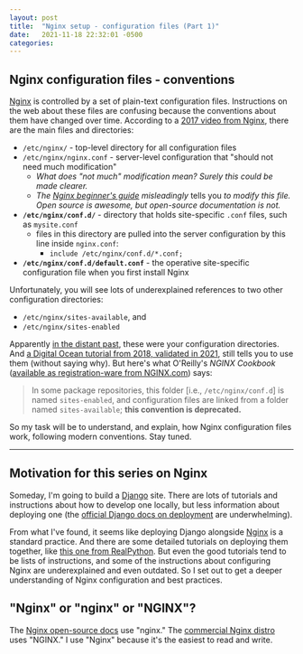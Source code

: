 ```yaml
---
layout: post
title:  "Nginx setup - configuration files (Part 1)"
date:   2021-11-18 22:32:01 -0500
categories: 
---
```


## Nginx configuration files - conventions

[Nginx](https://nginx.org/) is controlled by a set of plain-text configuration files. Instructions on the web about these files are confusing because the conventions about them have changed over time. According to a [2017 video from Nginx](https://www.youtube.com/watch?v=Ln1CPel3ALQ&t=466s), there are the main files and directories:

- `/etc/nginx/` - top-level directory for all configuration files
- `/etc/nginx/nginx.conf` - server-level configuration that "should not need much modification"
    - *What does "not much" modification mean? Surely this could be made clearer.*
    - *The [Nginx beginner's guide](https://nginx.org/en/docs/beginners_guide.html) misleadingly* tells you *to modify this file. Open source is awesome, but open-source documentation is not.*
- **`/etc/nginx/conf.d/`** - directory that holds site-specific `.conf` files, such as `mysite.conf`
    - files in this directory are pulled into the server configuration by this line inside `nginx.conf`:
        - `include /etc/nginx/conf.d/*.conf;`
- **`/etc/nginx/conf.d/default.conf`** - the operative site-specific configuration file when you first install Nginx

Unfortunately, you will see lots of underexplained references to two other configuration directories:

- `/etc/nginx/sites-available`, and
- `/etc/nginx/sites-enabled`

Apparently [in the distant past](https://stackoverflow.com/questions/11693135/multiple-websites-on-nginx-sites-available), these were your configuration directories. And [a Digital Ocean tutorial from 2018, validated in 2021](https://www.digitalocean.com/community/tutorials/how-to-install-nginx-on-ubuntu-18-04), still tells you to use them (without saying why). But here's what O'Reilly's *NGINX Cookbook* ([available as registration-ware from NGINX.com](https://www.nginx.com/resources/library/complete-nginx-cookbook/)) says:

> In some package repositories, this folder \[i.e., `/etc/nginx/conf.d`\]  is named
`sites-enabled`, and configuration files are linked from a folder named `sites-available`; **this convention is deprecated.**

So my task will be to understand, and explain, how Nginx configuration files work, following modern conventions. Stay tuned.
 
-------------------
## Motivation for this series on Nginx

Someday, I'm going to build a [Django](http://www.djangoproject.com/) site. There are lots of tutorials and instructions about how to develop one locally, but less information about deploying one (the [official Django docs on deployment](https://docs.djangoproject.com/en/3.2/howto/deployment/) are underwhelming).

From what I've found, it seems like deploying Django alongside [Nginx](https://nginx.org/) is a standard practice. And there are some detailed tutorials on deploying them together, like [this one from RealPython](https://realpython.com/django-nginx-gunicorn). But even the good tutorials tend to be lists of instructions, and some of the instructions about configuring Nginx are underexplained and even outdated. So I set out to get a deeper understanding of Nginx configuration and best practices.

## "Nginx" or "nginx" or "NGINX"?

The [Nginx open-source docs](https://nginx.org/en/docs/) use "nginx." The [commercial Nginx distro](https://www.nginx.com/) uses "NGINX." I use "Nginx" because it's the easiest to read and write.


